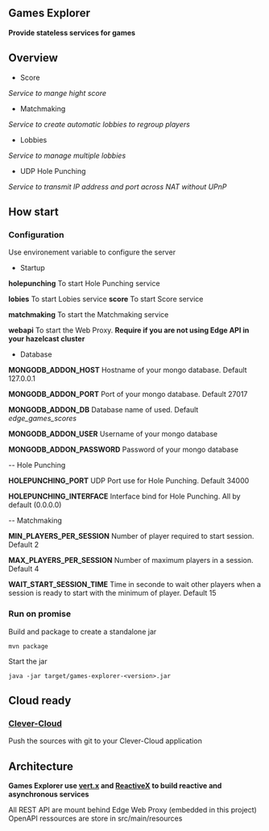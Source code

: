 Games Explorer
------

**Provide stateless services for games**

## Overview

- Score

*Service to mange hight score*

- Matchmaking

*Service to create automatic lobbies to regroup players*

- Lobbies

*Service to manage multiple lobbies*

- UDP Hole Punching

*Service to transmit IP address and port across NAT without UPnP*

## How start

### Configuration

Use environement variable to configure the server



- Startup

**holepunching** To start Hole Punching service

**lobies** To start Lobies service
**score** To start Score service

**matchmaking** To start the Matchmaking service

**webapi** To start the Web Proxy. **Require if you are not using Edge API in your hazelcast cluster**



- Database

**MONGODB_ADDON_HOST** Hostname of your mongo database. Default 127.0.0.1

**MONGODB_ADDON_PORT** Port of your mongo database. Default 27017

**MONGODB_ADDON_DB** Database name of used. Default *edge_games_scores*

**MONGODB_ADDON_USER** Username of your mongo database

**MONGODB_ADDON_PASSWORD** Password of your mongo database

-- Hole Punching

**HOLEPUNCHING_PORT** UDP Port use for Hole Punching. Default 34000

**HOLEPUNCHING_INTERFACE** Interface bind for Hole Punching. All by default (0.0.0.0)

-- Matchmaking

**MIN_PLAYERS_PER_SESSION** Number of player required to start session. Default 2

**MAX_PLAYERS_PER_SESSION** Number of maximum players in a session. Default 4

**WAIT_START_SESSION_TIME** Time in seconde to wait other players when a session is ready to start with the minimum of player. Default 15

### Run on promise

Build and package to create a standalone jar

```
mvn package 
```

Start the jar
```
java -jar target/games-explorer-<version>.jar 
```

## Cloud ready

### [Clever-Cloud](https://www.clever-cloud.com/)

Push the sources with git to your Clever-Cloud application

## Architecture

**Games Explorer use [vert.x](https://vertx.io/) and [ReactiveX](http://reactivex.io/) to build reactive and asynchronous services**

All REST API are mount behind Edge Web Proxy (embedded in this project)
OpenAPI ressources are store in src/main/resources